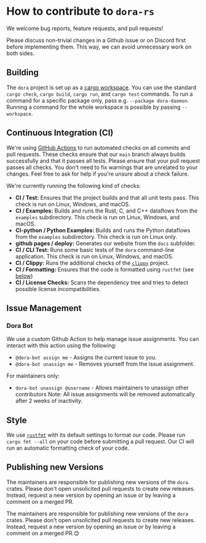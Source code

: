 # How to contribute to `dora-rs`

We welcome bug reports, feature requests, and pull requests!

Please discuss non-trivial changes in a Github issue or on Discord first before implementing them.
This way, we can avoid unnecessary work on both sides.

## Building

The `dora` project is set up as a [cargo workspace](https://doc.rust-lang.org/cargo/reference/workspaces.html).
You can use the standard `cargo check`, `cargo build`, `cargo run`, and `cargo test` commands.
To run a command for a specific package only, pass e.g. `--package dora-daemon`.
Running a command for the whole workspace is possible by passing `--workspace`.



## Continuous Integration (CI)

We're using [GitHub Actions](https://github.com/features/actions) to run automated checks on all commits and pull requests.
These checks ensure that our `main` branch always builds successfully and that it passes all tests.
Please ensure that your pull request passes all checks.
You don't need to fix warnings that are unrelated to your changes.
Feel free to ask for help if you're unsure about a check failure.

We're currently running the following kind of checks:

- **CI / Test:** Ensures that the project builds and that all unit tests pass. This check is run on Linux, Windows, and macOS.
- **CI / Examples:** Builds and runs the Rust, C, and C++ dataflows from the `examples` subdirectory. This check is run on Linux, Windows, and macOS.
- **CI-python / Python Examples:** Builds and runs the Python dataflows from the `examples` subdirectory. This check is run on Linux only.
- **github pages / deploy:** Generates our website from the `docs` subfolder.
- **CI / CLI Test:** Runs some basic tests of the `dora` command-line application. This check is run on Linux, Windows, and macOS.
- **CI / Clippy:** Runs the additional checks of the [`clippy`](https://github.com/rust-lang/rust-clippy) project.
- **CI / Formatting:** Ensures that the code is formatted using `rustfmt` (see [below](#style))
- **CI / License Checks:** Scans the dependency tree and tries to detect possible license incompatibilities.

## Issue Management

### Dora Bot

We use a custom Github Action to help manage issue assignments. You can interact with this action using the following:

- `@dora-bot assign me` - Assigns the current issue to you.
- `@dora-bot unassign me` - Removes yourself from the issue assignment.

For maintainers only:
- `dora-bot unassign @username` - Allows maintainers to unassign other contributors
Note: All issue assignments will be removed automatically after 2 weeks of inactivity.

## Style

We use [`rustfmt`](https://github.com/rust-lang/rustfmt) with its default settings to format our code.
Please run `cargo fmt --all` on your code before submitting a pull request.
Our CI will run an automatic formatting check of your code.



## Publishing new Versions

The maintainers are responsible for publishing new versions of the `dora` crates.
Please don't open unsolicited pull requests to create new releases.
Instead, request a new version by opening an issue or by leaving a comment on a merged PR.

The maintainers are responsible for publishing new versions of the `dora` crates.
Please don't open unsolicited pull requests to create new releases.
Instead, request a new version by opening an issue or by leaving a comment on a merged PR.😊




